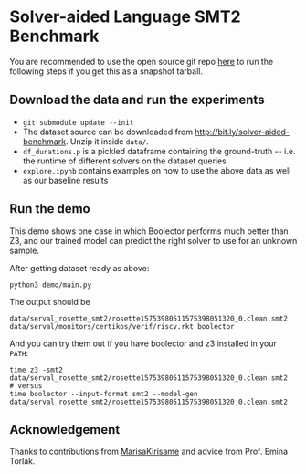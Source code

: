 # Solver-aided Language SMT2 Benchmark

You are recommended to use the open source git repo [here](https://github.com/izgzhen/fantastic-octo-disco)
to run the following steps
if you get this as a snapshot tarball.

## Download the data and run the experiments

- `git submodule update --init`
- The dataset source can be downloaded from http://bit.ly/solver-aided-benchmark.
  Unzip it inside `data/`.
- `df_durations.p` is a pickled dataframe containing the ground-truth -- i.e. the runtime of
  different solvers on the dataset queries
- `explore.ipynb` contains examples on how to use the above data as well as our baseline results

## Run the demo

This demo shows one case in which Boolector performs much better than Z3,
and our trained model can predict the right solver to use for an unknown
sample.

After getting dataset ready as above:

```
python3 demo/main.py
```

The output should be

```
data/serval_rosette_smt2/rosette15753980511575398051320_0.clean.smt2 data/serval/monitors/certikos/verif/riscv.rkt boolector
```

And you can try them out if you have boolector and z3 installed in your `PATH`:

```
time z3 -smt2 data/serval_rosette_smt2/rosette15753980511575398051320_0.clean.smt2
# versus
time boolector --input-format smt2 --model-gen data/serval_rosette_smt2/rosette15753980511575398051320_0.clean.smt2
```

## Acknowledgement

Thanks to contributions from [MarisaKirisame](https://github.com/MarisaKirisame/) and advice from Prof. Emina Torlak.
